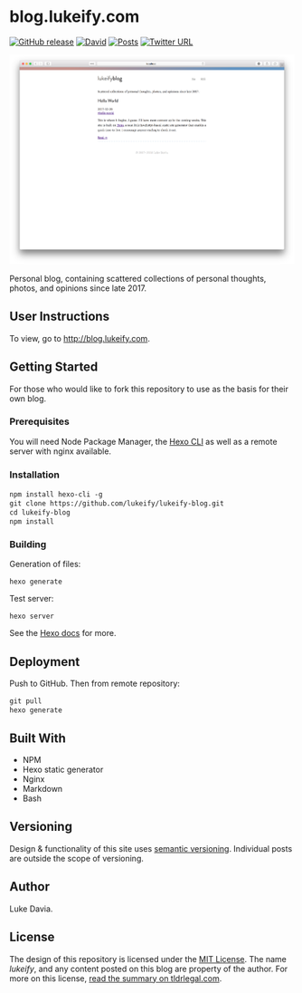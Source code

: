 # blog.lukeify.com

[![GitHub release](https://img.shields.io/github/release/lukeify/lukeify-blog.svg)](https://github.com/lukeify/lukeify-blog)
[![David](https://img.shields.io/david/lukeify/lukeify-blog.svg)](https://github.com/lukeify/lukeify-blog)
[![Posts](https://img.shields.io/badge/posts-2-blue.svg)](http://blog.lukeify.com)
[![Twitter URL](https://img.shields.io/twitter/url/http/shields.io.svg?style=social)](http://blog.lukeify.com)

![](assets/blog.lukeify.png)

Personal blog, containing scattered collections of personal thoughts, photos, and opinions since late 2017.

## User Instructions

To view, go to http://blog.lukeify.com.

## Getting Started

For those who would like to fork this repository to use as the basis for their own blog.

### Prerequisites

You will need Node Package Manager, the [Hexo CLI](https://hexo.io) as well as a remote server with nginx available.

### Installation

```
npm install hexo-cli -g
git clone https://github.com/lukeify/lukeify-blog.git
cd lukeify-blog
npm install
```

### Building

Generation of files:

```
hexo generate
```

Test server:

```
hexo server
```


See the [Hexo docs](https://hexo.io/docs/index.html) for more.

## Deployment

Push to GitHub. Then from remote repository:

```
git pull
hexo generate
```

## Built With

* NPM
* Hexo static generator
* Nginx
* Markdown
* Bash

## Versioning

Design & functionality of this site uses [semantic versioning](https://semver.org). Individual posts are outside the scope of versioning.

## Author

Luke Davia.

## License

The design of this repository is licensed under the [MIT License](LICENSE).  The name *lukeify*, and any content posted on this blog are property of the author. For more on this license, [read the summary on tldrlegal.com](https://tldrlegal.com/license/mit-license).
